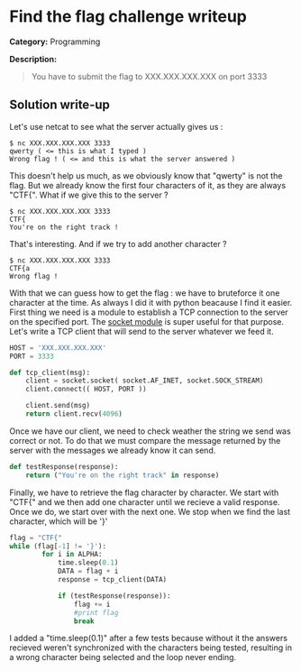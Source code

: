 # Find the flag challenge writeup

**Category:** Programming

**Description:**

> You have to submit the flag to XXX.XXX.XXX.XXX on port 3333 

## Solution write-up

Let's use netcat to see what the server actually gives us :   

```
$ nc XXX.XXX.XXX.XXX 3333   
qwerty ( <= this is what I typed )   
Wrong flag ! ( <= and this is what the server answered )   
```

This doesn't help us much, as we obviously know that "qwerty" is not the flag. But we already know the first four characters of it, as they are always "CTF{". What if we give this to the server ?   

```
$ nc XXX.XXX.XXX.XXX 3333   
CTF{   
You're on the right track !   
```

That's interesting. And if we try to add another character ?    

```
$ nc XXX.XXX.XXX.XXX 3333   
CTF{a   
Wrong flag !   
```

With that we can guess how to get the flag : we have to bruteforce it one character at the time. As always I did it with python beacause I find it easier. First thing we need is a module to establish a TCP connection to the server on the specified port. The [socket module](https://wiki.python.org/moin/TcpCommunication#Client) is super useful for that purpose. Let's write a TCP client that will send to the server whatever we feed it.   

```python
HOST = 'XXX.XXX.XXX.XXX'
PORT = 3333

def tcp_client(msg):
    client = socket.socket( socket.AF_INET, socket.SOCK_STREAM)
    client.connect(( HOST, PORT ))

    client.send(msg)
    return client.recv(4096)
```

Once we have our client, we need to check weather the string we send was correct or not. To do that we must compare the message returned by the server with the messages we already know it can send.

```python
def testResponse(response):
    return ("You're on the right track" in response)
```

Finally, we have to retrieve the flag character by character. We start with "CTF{" and we then add one character until we recieve a valid response. Once we do, we start over with the next one. We stop when we find the last character, which will be '}'


```python
flag = "CTF{"
while (flag[-1] != '}'):
        for i in ALPHA:
            time.sleep(0.1)
            DATA = flag + i
            response = tcp_client(DATA)

            if (testResponse(response)):
                flag += i
                #print flag
                break

```

I added a "time.sleep(0.1)" after a few tests because without it the answers recieved weren't synchronized with the characters being tested, resulting in a wrong character being selected and the loop never ending.
